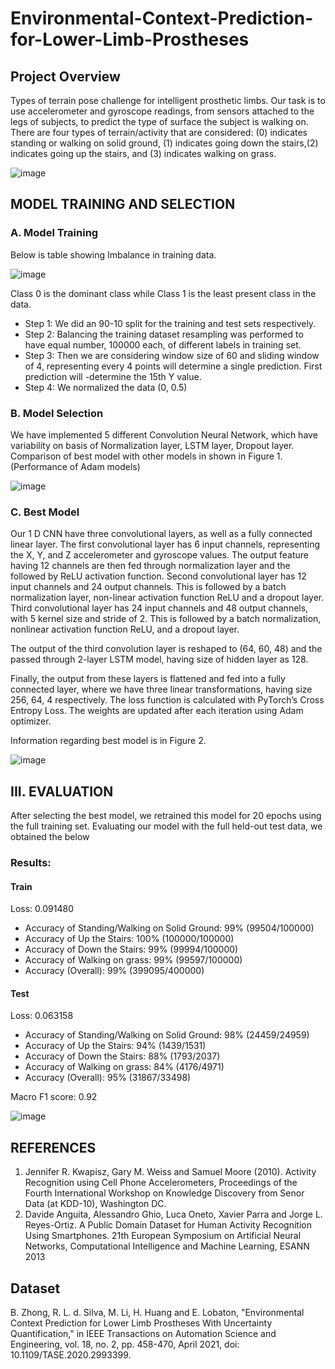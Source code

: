 # Environmental-Context-Prediction-for-Lower-Limb-Prostheses

## Project Overview

Types of terrain pose challenge for intelligent prosthetic limbs. Our task is to use accelerometer and gyroscope readings, from sensors attached to the legs of subjects, to predict the type of surface the subject is walking on. There are four types of terrain/activity that are considered: (0) indicates standing or walking on solid ground, (1) indicates going down the stairs,(2) indicates going up the stairs, and (3) indicates walking on grass.

![image](https://user-images.githubusercontent.com/22122136/145943557-c5525ed5-ca07-4a4b-adab-a8ccf268de6d.png)

## MODEL TRAINING AND SELECTION
### A. Model Training
Below is table showing Imbalance in training data.

![image](https://user-images.githubusercontent.com/22122136/145944386-5609f321-4a3e-4261-815b-ff805c6af333.png)

Class 0 is the dominant class while Class 1 is the least present class in the data.
- Step 1: We did an 90-10 split for the training and test sets respectively.
- Step 2: Balancing the training dataset resampling was performed to have equal number, 100000 each, of different labels in training set.
- Step 3: Then we are considering window size of 60 and sliding window of 4, representing every 4 points will determine a single prediction. First prediction will -determine the 15th Y value.
- Step 4: We normalized the data (0, 0.5)

### B. Model Selection
We have implemented 5 different Convolution Neural Network, which have variability on basis of Normalization layer, LSTM layer, Dropout layer. Comparison of best model with other models in shown in Figure 1. (Performance of Adam models)

![image](https://user-images.githubusercontent.com/22122136/145944751-cc0ddf8e-731c-4b8c-b152-057d21d93c15.png)

### C. Best Model
Our 1 D CNN have three convolutional layers, as well as a fully connected linear layer. The first convolutional layer has 6 input channels, representing the X, Y, and Z accelerometer and gyroscope values. The output feature having 12 channels are then fed through normalization layer and the followed by ReLU activation function. Second convolutional layer has 12 input channels and 24 output channels. This is followed by a batch normalization layer, non-linear activation function ReLU and a dropout layer. Third convolutional layer has 24 input channels and 48 output channels, with 5 kernel size and stride of 2. This is followed by a batch normalization, nonlinear activation function ReLU, and a dropout layer. 

The output of the third convolution layer is reshaped to (64, 60, 48) and the passed through 2-layer LSTM model, having size of hidden layer as 128. 

Finally, the output from these layers is flattened and fed into a fully connected layer, where we have three linear transformations, having size 256, 64, 4 respectively. The loss function is calculated with PyTorch’s Cross Entropy Loss. The weights are updated after each iteration using Adam optimizer.

Information regarding best model is in Figure 2.

![image](https://user-images.githubusercontent.com/22122136/145945346-df05c78b-85f1-4116-ad3f-f82b99d18fcd.png)

## III. EVALUATION
After selecting the best model, we retrained this model for 20 epochs using the full training set. Evaluating our model with the full held-out test data, we obtained the below
### Results:
#### Train
Loss: 0.091480
- Accuracy of Standing/Walking on Solid Ground: 99% (99504/100000)
- Accuracy of Up the Stairs: 100% (100000/100000)
- Accuracy of Down the Stairs: 99% (99994/100000)
- Accuracy of Walking on grass: 99% (99597/100000)
- Accuracy (Overall): 99% (399095/400000)
#### Test
Loss: 0.063158
- Accuracy of Standing/Walking on Solid Ground: 98% (24459/24959)
- Accuracy of Up the Stairs: 94% (1439/1531)
- Accuracy of Down the Stairs: 88% (1793/2037)
- Accuracy of Walking on grass: 84% (4176/4971)
- Accuracy (Overall): 95% (31867/33498)

Macro F1 score: 0.92

![image](https://user-images.githubusercontent.com/22122136/145945699-13cf70ad-fa20-4dd2-b942-2540c4359e08.png)

## REFERENCES

1. Jennifer R. Kwapisz, Gary M. Weiss and Samuel Moore (2010). Activity Recognition using Cell Phone Accelerometers, Proceedings of the Fourth International Workshop on Knowledge Discovery from Senor Data (at KDD-10), Washington DC.
2. Davide Anguita, Alessandro Ghio, Luca Oneto, Xavier Parra and Jorge L. Reyes-Ortiz. A Public Domain Dataset for Human Activity Recognition Using Smartphones. 21th European Symposium on Artificial Neural Networks, Computational Intelligence and Machine Learning, ESANN 2013

## Dataset 

B. Zhong, R. L. d. Silva, M. Li, H. Huang and E. Lobaton, "Environmental Context Prediction for Lower Limb Prostheses With Uncertainty Quantification," in IEEE Transactions on Automation Science and Engineering, vol. 18, no. 2, pp. 458-470, April 2021, doi: 10.1109/TASE.2020.2993399.
